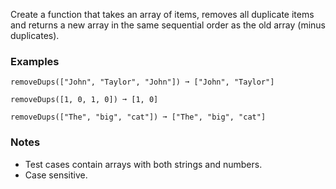 Create a function that takes an array of items, removes all duplicate items and returns a new array in the same sequential order as the old array (minus duplicates).


### Examples ###
    removeDups(["John", "Taylor", "John"]) ➞ ["John", "Taylor"]

    removeDups([1, 0, 1, 0]) ➞ [1, 0]

    removeDups(["The", "big", "cat"]) ➞ ["The", "big", "cat"]


### Notes ###
*   Test cases contain arrays with both strings and numbers.
*   Case sensitive.